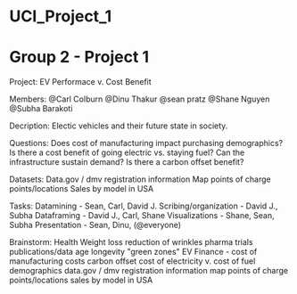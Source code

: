 # UCI_Project_1
# Group 2 - Project 1

Project: EV Performace v. Cost Benefit

Members: 
@Carl Colburn
@Dinu Thakur
@sean pratz
@Shane Nguyen
@Subha Barakoti

Decription:
Electic vehicles and their future state in society.
    
Questions:
Does cost of manufacturing impact purchasing demographics?
Is there a cost benefit of going electric vs. staying fuel?
Can the infrastructure sustain demand?
Is there a carbon offset benefit?

Datasets:
Data.gov / dmv registration information 
Map points of charge points/locations
Sales by model in USA 

Tasks:
Datamining - Sean, Carl, David J.
Scribing/organization - David J., Subha
Dataframing - David J., Carl, Shane
Visualizations - Shane, Sean, Subha
Presentation - Sean, Dinu, (@everyone)


Brainstorm:
Health
    Weight loss
    reduction of wrinkles
    pharma trials
        publications/data
            age
            longevity
            "green zones"
EV
    Finance - cost of manufacturing costs
    carbon offset
    cost of electricity v. cost of fuel
    demographics
    data.gov / dmv registration information 
    map points of charge points/locations
    sales by model in USA 






